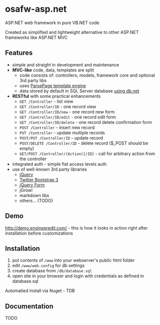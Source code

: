 # osafw-asp.net
ASP.NET web framework in pure VB.NET code

Created as simplified and lightweight alternative to other ASP.NET frameworks like ASP.NET MVC

## Features
- simple and straight in development and maintenance
- **MVC-like** code, data, templates are split
  - code consists of: controllers, models, framework core and optional 3rd party libs
  - uses [ParsePage template engine](https://github.com/osalabs/parsepage)
  - data stored by default in SQL Server database [using db.net](https://github.com/osalabs/db.net)
- **RESTful** with some practical enhancements
  - `GET /Controller` - list view
  - `GET /Controller/ID` - one record view
  - `GET /Controller/ID/new` - one record new form 
  - `GET /Controller/ID/edit` - one record edit form 
  - `GET /Controller/ID/delete` - one record delete confirmation form 
  - `POST /Controller` - insert new record
  - `PUT /Controller` - update multiple records
  - `POST/PUT /Controller/ID` - update record
  - `POST/DELETE /Controller/ID` - delete record ($_POST should be empty)
  - `GET/POST /Controller/(Action)[/ID]` - call for arbitrary action from the controller
- integrated auth - simple flat access levels auth
- use of well-known 3rd party libraries
  - [jQuery](http://jquery.com)
  - [Twitter Bootstrap 3](http://getbootstrap.com)
  - [jQuery Form](https://github.com/malsup/form)
  - jGrowl
  - markdown libs
  - others... (TODO)

## Demo

http://demo.engineeredit.com/ - this is how it looks in action right after installation before customizations

## Installation

1. put contents of `/www` into your webserver's public html folder
2. edit `/www/web.config` for db settings
3. create database from `/db/database.sql`
4. open site in your browser and login with credentials as defined in database.sql

Automatied install via Nuget - TDB

## Documentation

TODO

